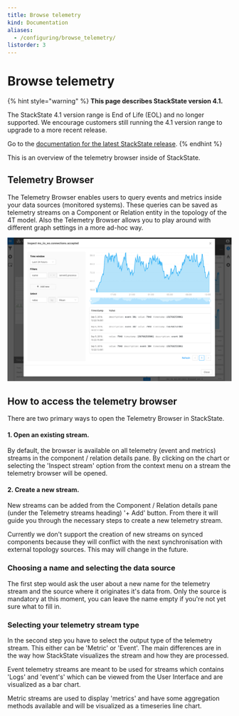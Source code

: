 ```yaml
---
title: Browse telemetry
kind: Documentation
aliases:
  - /configuring/browse_telemetry/
listorder: 3
---
```


# Browse telemetry

{% hint style="warning" %}
**This page describes StackState version 4.1.** 

The StackState 4.1 version range is End of Life \(EOL\) and no longer supported. We encourage customers still running the 4.1 version range to upgrade to a more recent release.

Go to the [documentation for the latest StackState release](https://docs.stackstate.com/).
{% endhint %}

This is an overview of the telemetry browser inside of StackState.

## Telemetry Browser

The Telemetry Browser enables users to query events and metrics inside your data sources \(monitored systems\). These queries can be saved as telemetry streams on a Component or Relation entity in the topology of the 4T model. Also the Telemetry Browser allows you to play around with different graph settings in a more ad-hoc way.

![Telemetry browser](../../.gitbook/assets/telemetry_browser.png)

## How to access the telemetry browser

There are two primary ways to open the Telemetry Browser in StackState.

#### 1. Open an existing stream.

By default, the browser is available on all telemetry \(event and metrics\) streams in the component / relation details pane. By clicking on the chart or selecting the 'Inspect stream' option from the context menu on a stream the telemetry browser will be opened.

#### 2. Create a new stream.

New streams can be added from the Component / Relation details pane \(under the Telemetry streams heading\) '+ Add' button. From there it will guide you through the necessary steps to create a new telemetry stream.

Currently we don't support the creation of new streams on synced components because they will conflict with the next synchronisation with external topology sources. This may will change in the future.

### Choosing a name and selecting the data source

The first step would ask the user about a new name for the telemetry stream and the source where it originates it's data from. Only the source is mandatory at this moment, you can leave the name empty if you're not yet sure what to fill in.

### Selecting your telemetry stream type

In the second step you have to select the output type of the telemetry stream. This either can be 'Metric' or 'Event'. The main differences are in the way how StackState visualizes the stream and how they are processed.

Event telemetry streams are meant to be used for streams which contains 'Logs' and 'event's' which can be viewed from the User Interface and are visualized as a bar chart.

Metric streams are used to display 'metrics' and have some aggregation methods available and will be visualized as a timeseries line chart.

